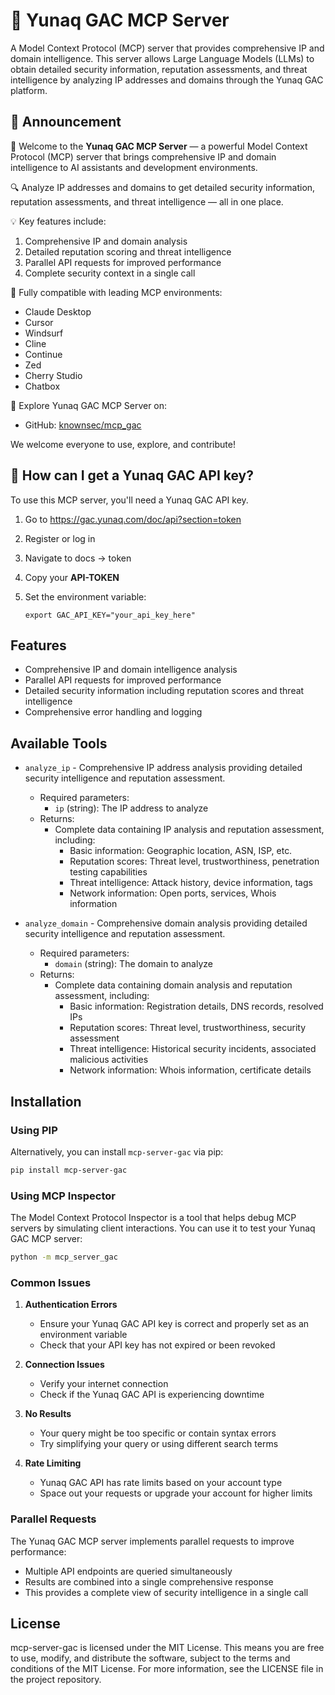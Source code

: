 # 🚀 Yunaq GAC MCP Server

A Model Context Protocol (MCP) server that provides comprehensive IP and domain intelligence. This server allows Large Language Models (LLMs) to obtain detailed security information, reputation assessments, and threat intelligence by analyzing IP addresses and domains through the Yunaq GAC platform.

## 🔔 Announcement

🎉 Welcome to the **Yunaq GAC MCP Server** — a powerful Model Context Protocol (MCP) server that brings comprehensive IP and domain intelligence to AI assistants and development environments.

🔍 Analyze IP addresses and domains to get detailed security information, reputation assessments, and threat intelligence — all in one place.

💡 Key features include:

1. Comprehensive IP and domain analysis
2. Detailed reputation scoring and threat intelligence
3. Parallel API requests for improved performance
4. Complete security context in a single call

🔧 Fully compatible with leading MCP environments:

- Claude Desktop
- Cursor
- Windsurf
- Cline
- Continue
- Zed
- Cherry Studio
- Chatbox

🔗 Explore Yunaq GAC MCP Server on:

- GitHub: [knownsec/mcp_gac](https://github.com/knownsec/mcp_gac)

We welcome everyone to use, explore, and contribute!

## 🔑 How can I get a Yunaq GAC API key?

To use this MCP server, you'll need a Yunaq GAC API key.

1. Go to https://gac.yunaq.com/doc/api?section=token
2. Register or log in
3. Navigate to docs -> token
4. Copy your **API-TOKEN**
5. Set the environment variable:
   
   `export GAC_API_KEY="your_api_key_here"`

## Features

- Comprehensive IP and domain intelligence analysis
- Parallel API requests for improved performance
- Detailed security information including reputation scores and threat intelligence
- Comprehensive error handling and logging

## Available Tools

- `analyze_ip` - Comprehensive IP address analysis providing detailed security intelligence and reputation assessment.
  - Required parameters:
    - `ip` (string): The IP address to analyze
  - Returns:
    - Complete data containing IP analysis and reputation assessment, including:
      - Basic information: Geographic location, ASN, ISP, etc.
      - Reputation scores: Threat level, trustworthiness, penetration testing capabilities
      - Threat intelligence: Attack history, device information, tags
      - Network information: Open ports, services, Whois information

- `analyze_domain` - Comprehensive domain analysis providing detailed security intelligence and reputation assessment.
  - Required parameters:
    - `domain` (string): The domain to analyze
  - Returns:
    - Complete data containing domain analysis and reputation assessment, including:
      - Basic information: Registration details, DNS records, resolved IPs
      - Reputation scores: Threat level, trustworthiness, security assessment
      - Threat intelligence: Historical security incidents, associated malicious activities
      - Network information: Whois information, certificate details

## Installation

### Using PIP

Alternatively, you can install `mcp-server-gac` via pip:

```bash
pip install mcp-server-gac
```
### Using MCP Inspector

The Model Context Protocol Inspector is a tool that helps debug MCP servers by simulating client interactions. You can use it to test your Yunaq GAC MCP server:

```bash
python -m mcp_server_gac
```

### Common Issues

1. **Authentication Errors**
   
   - Ensure your Yunaq GAC API key is correct and properly set as an environment variable
   - Check that your API key has not expired or been revoked
2. **Connection Issues**
   
   - Verify your internet connection
   - Check if the Yunaq GAC API is experiencing downtime
3. **No Results**
   
   - Your query might be too specific or contain syntax errors
   - Try simplifying your query or using different search terms
4. **Rate Limiting**
   
   - Yunaq GAC API has rate limits based on your account type
   - Space out your requests or upgrade your account for higher limits


### Parallel Requests

The Yunaq GAC MCP server implements parallel requests to improve performance:

- Multiple API endpoints are queried simultaneously
- Results are combined into a single comprehensive response
- This provides a complete view of security intelligence in a single call



## License

mcp-server-gac is licensed under the MIT License. This means you are free to use, modify, and distribute the software, subject to the terms and conditions of the MIT License. For more information, see the LICENSE file in the project repository.